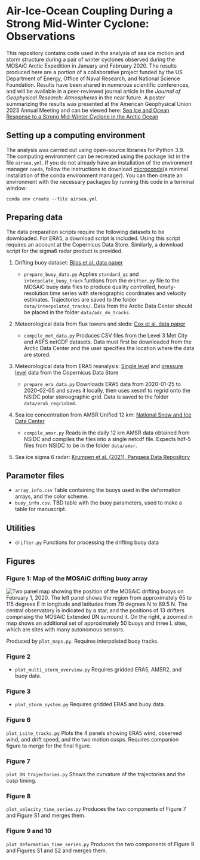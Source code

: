 # Air-Ice-Ocean Coupling During a Strong Mid-Winter Cyclone: Observations
This repository contains code used in the analysis of sea ice motion and storm structure during a pair of winter cyclones observed during the MOSAiC Arctic Expedition in January and February 2020. The results produced here are a portion of a collaborative project funded by the US Department of Energy, Office of Naval Research, and National Science Foundation. Results have been shared in numerous scientific conferences, and will be available in a peer-reviewed journal article in the _Journal of Geophysical Research: Atmospheres_ in the near future. A poster summarizing the results was presented at the American Geophysical Union 2023 Annual Meeting and can be viewed here: [Sea Ice and Ocean Response to a Strong Mid-Winter Cyclone in the Arctic Ocean](https://doi.org/10.22541/essoar.170365235.53452562/v1)

## Setting up a computing environment
The analysis was carried out using open-source libraries for Python 3.9. The computing environment can be recreated using the package list in the file `airsea.yml`. If you do not already have an installation of the environment manager `conda`, follow the instructions to download [microconda](https://docs.conda.io/projects/miniconda/en/latest/miniconda-install.html)(a minimal installation of the conda environment manager). You can then create an environment with the necessary packages by running this code in a terminal window:

```conda env create --file airsea.yml```

## Preparing data
The data preparation scripts require the following datasets to be downloaded. For ERA5, a download script is included. Using this script requires an account at the Copernicus Data Store. Similarly, a download script for the sigma6 radar product is provided.
1. Drifting buoy dataset: [Bliss et al. data paper](https://www.nature.com/articles/s41597-023-02311-y)
    * `prepare_buoy_data.py` Applies `standard_qc` and `interpolate_buoy_track` funtions from the `drifter.py` file to the MOSAiC buoy data files to produce quality controlled, hourly-resolution time series with stereographic coordinates and velocity estimates. Trajectories are saved to the folder `data/interpolated_tracks/`. Data from the Arctic Data Center should be placed in the folder `data/adc_dn_tracks`.

2. Meteorological data from flux towers and sleds: [Cox et al. data paper](https://www.nature.com/articles/s41597-023-02415-5)
    * `compile_met_data.py` Produces CSV files from the Level 3 Met City and ASFS netCDF datasets. Data must first be downloaded from the Arctic Data Center and the user specifies the location where the data are stored.
      
3. Meteorological data from ERA5 reanalysis: [Single level](https://cds.climate.copernicus.eu/cdsapp#!/dataset/reanalysis-era5-single-levels?tab=overview) and [pressure level](https://cds.climate.copernicus.eu/cdsapp#!/dataset/reanalysis-era5-pressure-levels?tab=overview) data from the Copernicus Data Store
    * `prepare_era_data.py` Downloads ERA5 data from 2020-01-25 to 2020-02-05 and saves it locally, then uses xesmf to regrid onto the NSIDC polar stereographic grid. Data is saved to the folder `data/era5_regridded`.
      
4. Sea ice concentration from AMSR Unified 12 km: [National Snow and Ice Data Center](https://nsidc.org/data/au_si12/versions/1)
    * `compile_amsr.py` Reads in the daily 12 km AMSR data obtained from NSIDC and compiles the files into a single netcdf file. Expects hdf-5 files from NSIDC to be in the folder `data/amsr`.
      
6. Sea ice sigma 6 radar: [Krumpen et al. (2021), Pangaea Data Repository](https://doi.pangaea.de/10.1594/PANGAEA.929435)

## Parameter files
* `array_info.csv` Table containing the buoys used in the deformation arrays, and the color scheme.
* `buoy_info.csv`. TBD table with the buoy parameters, used to make a table for manuscript.

## Utilities
* `drifter.py` Functions for processing the drifting buoy data

## Figures
### Figure 1: Map of the MOSAiC drifting buoy array
![Two panel map showing the position of the MOSAiC drifting buoys on February 1, 2020. The left panel shows the region from approximately 65 to 115 degrees E in longitude and latitudes from 79 degrees N to 89.5 N. The central observatory is indicated by a star, and the positions of 13 drifters comprising the MOSAiC Extended DN surround it. On the right, a zoomed in map shows an additional set of approximately 50 buoys and three L sites, which are sites with many autonomous sensors.](/figures/fig01_distributed_network_map.png?raw=true "Map of the MOSAiC Distributed Network")

Produced by `plot_maps.py`. Requires interpolated buoy tracks.

### Figure 2
* `plot_multi_storm_overview.py` Requires gridded ERA5, AMSR2, and buoy data.

### Figure 3
* `plot_storm_system.py` Requires gridded ERA5 and buoy data.

### Figure 6
`plot_Lsite_tracks.py` Plots the 4 panels showing ERA5 wind, observed wind, and drift speed, and the two motion cusps. Requires companion figure to merge for the final figure.

### Figure 7
`plot_DN_trajectories.py` Shows the curvature of the trajectories and the cusp timing.

### Figure 8
`plot_velocity_time_series.py` Produces the two components of Figure 7 and Figure S1 and merges them.

### Figure 9 and 10
`plot_deformation_time_series.py` Produces the two components of Figure 9 and Figures S1 and S2 and merges them.
